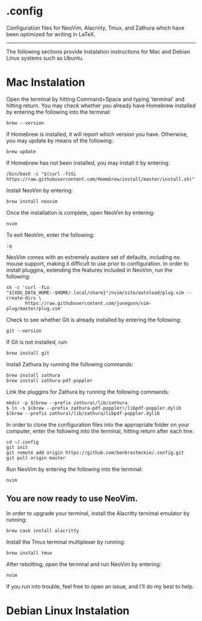 # .config

Configuration files for NeoVim, Alacrrity, Tmux, and Zathura which have been optimized for writing in LaTeX.

---

The following sections provide instalation instructions for Mac and Debian Linux systems such as Ubuntu.

# Mac Instalation

Open the terminal by hitting Command+Space and typing 'terminal' and hitting return.
You may check whether you already have Homebrew installed by entering the following into the terminal:
```
brew --version
```
If Homebrew is installed, it will report which version you have.
Otherwise, you may update by means of the following:
```
brew update
```
If Homebrew has not been installed, you may install it by entering:
```
/bin/bash -c "$(curl -fsSL https://raw.githubusercontent.com/Homebrew/install/master/install.sh)"
```
Install NeoVim by entering:
```
brew install neovim
```
Once the installation is complete, open NeoVim by entering:
```
nvim
```
To exit NeoVim, enter the following:
```
:q
```
NeoVim comes with an extremely austere set of defaults, including no mouse support, making it difficult to use prior to configuration.
In order to install pluggins, extending the features included in NeoVim, run the following:
```
sh -c 'curl -fLo "${XDG_DATA_HOME:-$HOME/.local/share}"/nvim/site/autoload/plug.vim --create-dirs \
       https://raw.githubusercontent.com/junegunn/vim-plug/master/plug.vim'
```
Check to see whether Git is already installed by entering the following:
```
git --version
```
If Git is not installed, run:
```
brew install git
```
Install Zathura by running the following commands:
```
brew install zathura
brew install zathura-pdf-poppler
```
Link the pluggins for Zathura by running the following commands:
```
mkdir -p $(brew --prefix zathura)/lib/zathura
$ ln -s $(brew --prefix zathura-pdf-poppler)/libpdf-poppler.dylib $(brew --prefix zathura)/lib/zathura/libpdf-poppler.dylib
```
In order to clone the configuration files into the appropriate folder on your computer, enter the following into the terminal, hitting return after each line:
```
cd ~/.config
git init
git remote add origin https://github.com/benbrastmckie/.config.git
git pull origin master
```
Run NeoVim by entering the following into the terminal:
```
nvim
```
You are now ready to use NeoVim.
---
In order to upgrade your terminal, install the Alacritty ternimal emulator by running:
```
brew cask install alacritty
```
Install the Tmux terminal multiplexer by running:
```
brew install tmux
```
After rebotting, open the terminal and run NeoVim by entering:
```
nvim
```
If you run into trouble, feel free to open an issue, and I'll do my best to help.

# Debian Linux Instalation

